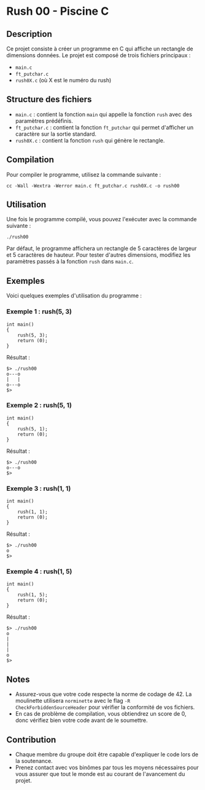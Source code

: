 # Rush 00 - Piscine C

## Description

Ce projet consiste à créer un programme en C qui affiche un rectangle de dimensions données. Le projet est composé de trois fichiers principaux :
- `main.c`
- `ft_putchar.c`
- `rush0X.c` (où X est le numéro du rush)

## Structure des fichiers

- `main.c` : contient la fonction `main` qui appelle la fonction `rush` avec des paramètres prédéfinis.
- `ft_putchar.c` : contient la fonction `ft_putchar` qui permet d'afficher un caractère sur la sortie standard.
- `rush0X.c` : contient la fonction `rush` qui génère le rectangle.

## Compilation

Pour compiler le programme, utilisez la commande suivante :
```
cc -Wall -Wextra -Werror main.c ft_putchar.c rush0X.c -o rush00
```

## Utilisation

Une fois le programme compilé, vous pouvez l'exécuter avec la commande suivante :
```
./rush00
```

Par défaut, le programme affichera un rectangle de 5 caractères de largeur et 5 caractères de hauteur. Pour tester d'autres dimensions, modifiez les paramètres passés à la fonction `rush` dans `main.c`.

## Exemples

Voici quelques exemples d'utilisation du programme :

### Exemple 1 : rush(5, 3)
```
int main()
{
    rush(5, 3);
    return (0);
}
```
Résultat :
```
$> ./rush00
o---o
|   |
o---o
$>
```

### Exemple 2 : rush(5, 1)
```
int main()
{
    rush(5, 1);
    return (0);
}
```
Résultat :
```
$> ./rush00
o---o
$>
```

### Exemple 3 : rush(1, 1)
```
int main()
{
    rush(1, 1);
    return (0);
}
```
Résultat :
```
$> ./rush00
o
$>
```

### Exemple 4 : rush(1, 5)
```
int main()
{
    rush(1, 5);
    return (0);
}
```
Résultat :
```
$> ./rush00
o
|
|
|
o
$>
```

## Notes

- Assurez-vous que votre code respecte la norme de codage de 42. La moulinette utilisera `norminette` avec le flag `-R CheckForbiddenSourceHeader` pour vérifier la conformité de vos fichiers.
- En cas de problème de compilation, vous obtiendrez un score de 0, donc vérifiez bien votre code avant de le soumettre.

## Contribution

- Chaque membre du groupe doit être capable d'expliquer le code lors de la soutenance.
- Prenez contact avec vos binômes par tous les moyens nécessaires pour vous assurer que tout le monde est au courant de l'avancement du projet.
